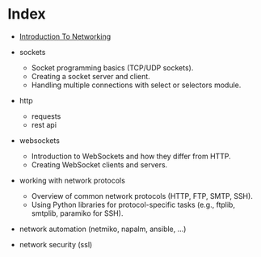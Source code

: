 # Index

- [Introduction To Networking](introduction.md)

- sockets
  - Socket programming basics (TCP/UDP sockets).
  - Creating a socket server and client.
  - Handling multiple connections with select or selectors module.
- http
  - requests
  - rest api
- websockets
  - Introduction to WebSockets and how they differ from HTTP.
  - Creating WebSocket clients and servers.
- working with network protocols
  - Overview of common network protocols (HTTP, FTP, SMTP, SSH).
  - Using Python libraries for protocol-specific tasks (e.g., ftplib, smtplib, paramiko for SSH).
- network automation (netmiko, napalm, ansible, ...)
- network security (ssl)